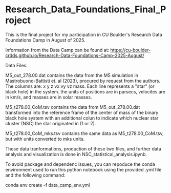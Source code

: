 # Research_Data_Foundations_Final_Project
This is the final project for my participation in CU Boulder's Research Data Foundations Camp in August of 2025.

Information from the Data Camp can be found at: https://cu-boulder-crdds.github.io/Research-Data-Foundations-Camp-2025-August/

Data Files:

M5_out_278.00.dat contains the data from the M5 simulation in Mastrobuono-Battisti et. al (2023), procured by request from the authors.
The columns are: x y z vx vy vz mass. Each line represents a "star" (or black hole) in the system.
the units of positions are in parsecs, velocites are in km/s, and masses are in solar masses.

M5_t278.00_CoM.tsv contains the data from M5_out_278.00.dat transformed into the reference frame of the center of mass of the binary black hole system with an additional colun to indicate which nuclear star cluster (NSC) the star originated in (1 or 2).

M5_t278.00_CoM_mks.tsv contains the same data as M5_t278.00_CoM.tsv, but with units converted to mks units.

These data tranformations, production of these two files, and further data analysis and visualization is done in NSC_statistical_analysis.ipynb.

To avoid package and dependenc issues, you can repoduce the conda environment used to run this python notebook using the provided .yml file and the following command:

conda env create -f data_camp_env.yml